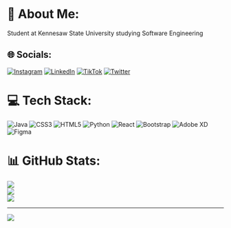 # 💫 About Me:
Student at Kennesaw State University studying Software Engineering


## 🌐 Socials:
[![Instagram](https://img.shields.io/badge/Instagram-%23E4405F.svg?logo=Instagram&logoColor=white)](https://instagram.com/av.gel) [![LinkedIn](https://img.shields.io/badge/LinkedIn-%230077B5.svg?logo=linkedin&logoColor=white)](https://linkedin.com/in/aynjel) [![TikTok](https://img.shields.io/badge/TikTok-%23000000.svg?logo=TikTok&logoColor=white)](https://tiktok.com/@av.gel) [![Twitter](https://img.shields.io/badge/Twitter-%231DA1F2.svg?logo=Twitter&logoColor=white)](https://twitter.com/aynjeI) 

# 💻 Tech Stack:
![Java](https://img.shields.io/badge/java-%23ED8B00.svg?style=for-the-badge&logo=java&logoColor=white) ![CSS3](https://img.shields.io/badge/css3-%231572B6.svg?style=for-the-badge&logo=css3&logoColor=white) ![HTML5](https://img.shields.io/badge/html5-%23E34F26.svg?style=for-the-badge&logo=html5&logoColor=white) ![Python](https://img.shields.io/badge/python-3670A0?style=for-the-badge&logo=python&logoColor=ffdd54) ![React](https://img.shields.io/badge/react-%2320232a.svg?style=for-the-badge&logo=react&logoColor=%2361DAFB) ![Bootstrap](https://img.shields.io/badge/bootstrap-%23563D7C.svg?style=for-the-badge&logo=bootstrap&logoColor=white) ![Adobe XD](https://img.shields.io/badge/Adobe%20XD-470137?style=for-the-badge&logo=Adobe%20XD&logoColor=#FF61F6) 	![Figma](https://img.shields.io/badge/figma-%23F24E1E.svg?style=for-the-badge&logo=figma&logoColor=white)
# 📊 GitHub Stats:
![](https://github-readme-stats.vercel.app/api?username=axgel6&theme=dark&hide_border=false&include_all_commits=false&count_private=false)<br/>
![](https://github-readme-streak-stats.herokuapp.com/?user=axgel6&theme=dark&hide_border=false)<br/>
![](https://github-readme-stats.vercel.app/api/top-langs/?username=axgel6&theme=dark&hide_border=false&include_all_commits=false&count_private=false&layout=compact)

---
[![](https://visitcount.itsvg.in/api?id=axgel6&icon=6&color=0)](https://visitcount.itsvg.in)
